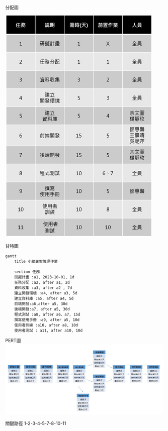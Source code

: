 分配圖

![分配圖](分配圖.jpg)

甘特圖

```mermaid
gantt
    title 小組專案管理作業

    section 任務
    研擬計畫 :a1, 2023-10-01, 1d
    任務分配 :a2, after a1, 2d
    資料收集 :a3, after a2 , 7d
    建立開發環境 :a4, after a3, 5d
    建立資料庫 :a5, after a4, 5d
    前端開發:a6,after a5, 30d
    後端開發:a7, after a5, 30d
    程式測試 :a8, after a6、a7, 15d
    撰寫使用手冊 :a9, after a5, 10d
    使用者訓練 :a10, after a8, 10d
    使用者測試 : a11, after a10, 10d
```

PERT圖
![PERT](PERT.jpg)

關鍵路徑
1-2-3-4-5-7-8-10-11

